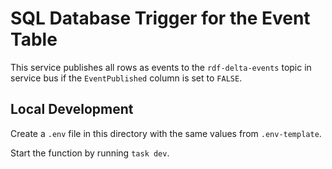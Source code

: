 # SQL Database Trigger for the Event Table

This service publishes all rows as events to the `rdf-delta-events` topic in service bus if the `EventPublished` column is set to `FALSE`.

## Local Development

Create a `.env` file in this directory with the same values from `.env-template`.

Start the function by running `task dev`.
